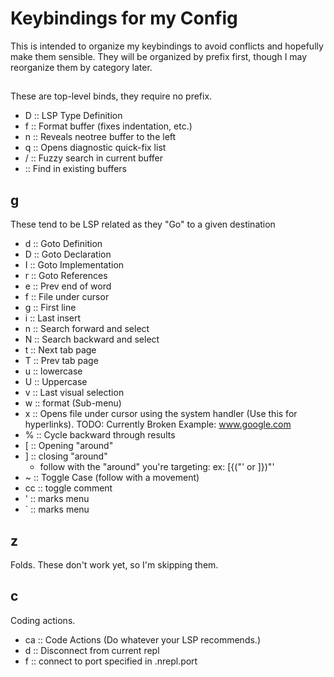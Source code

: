 # Keybindings for my Config

This is intended to organize my keybindings to avoid conflicts and hopefully make them sensible. They will be organized by prefix first, though I may reorganize them by category later.

## <LEADER>
These are top-level binds, they require no prefix.

- D :: LSP Type Definition
- f :: Format buffer (fixes indentation, etc.)
- n :: Reveals neotree buffer to the left
- q :: Opens diagnostic quick-fix list
- / :: Fuzzy search in current buffer
- <space> :: Find in existing buffers

## g 
These tend to be LSP related as they "Go" to a given destination

- d :: Goto Definition
- D :: Goto Declaration 
- I :: Goto Implementation
- r :: Goto References 
- e :: Prev end of word
- f :: File under cursor
- g :: First line 
- i :: Last insert
- n :: Search forward and select 
- N :: Search backward and select
- t :: Next tab page
- T :: Prev tab page
- u :: lowercase 
- U :: Uppercase
- v :: Last visual selection
- w :: format (Sub-menu)
- x :: Opens file under cursor using the system handler (Use this for hyperlinks). TODO: Currently Broken
   Example: www.google.com
- % :: Cycle backward through results
- [ :: Opening "around" 
- ] :: closing "around"
  - follow with the "around" you're targeting: ex: [{("' or ]})"'
- ~ :: Toggle Case (follow with a movement)
- cc :: toggle comment
- ' :: marks menu
- ` :: marks menu

## z
Folds. These don't work yet, so I'm skipping them.

## c 
Coding actions.

- ca :: Code Actions (Do whatever your LSP recommends.)
- d :: Disconnect from current repl
- f :: connect to port specified in .nrepl.port


